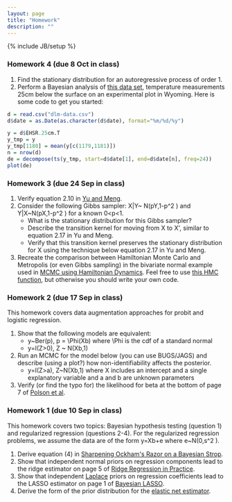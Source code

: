 ```yaml
---
layout: page
title: "Homework"
description: ""
---
```

{% include JB/setup %}

### Homework 4 (due 8 Oct in class)

1. Find the stationary distribution for an autoregressive process of order 1.
1. Perform a Bayesian analysis of [this data set]({{BASE_PATH}}/data/dlm-data.csv), temperature measurements 25cm below the surface on an experimental plot in Wyoming. Here is some code to get you started:
   
```r 
d = read.csv("dlm-data.csv")
d$date = as.Date(as.character(d$date), format="%m/%d/%y")

y = d$EHSR.25cm.T
y_tmp = y
y_tmp[1180] = mean(y[c(1179,1181)])
n = nrow(d)
de = decompose(ts(y_tmp, start=d$date[1], end=d$date[n], freq=24))
plot(de)
```
    


### Homework 3 (due 24 Sep in class)

1. Verify equation 2.10 in [Yu and Meng]({{BASE_PATH}}/papers/Yu_Meng_to_2011.pdf).
1. Consider the following Gibbs sampler: X|Y~ N(pY,1-p^2 ) and Y|X~N(pX,1-p^2 ) for a known 0<p<1. 
    - What is the stationary distribution for this Gibbs sampler?
    - Describe the transition kernel for moving from X to X', similar to equation 2.17 in Yu and Meng. 
    - Verify that this transition kernel preserves the stationary distribution for X using the technique below equation 2.17 in Yu and Meng. 
1. Recreate the comparison between Hamiltonian Monte Carlo and Metropolis (or even Gibbs sampling) in the bivariate normal example used in [MCMC using Hamiltonian Dynamics](http://www.cs.utoronto.ca/~radford/ham-mcmc.abstract.html). Feel free to use [this HMC function](http://www.cs.utoronto.ca/~radford/ham-mcmc-simple), but otherwise you should write your own code.



### Homework 2 (due 17 Sep in class)

This homework covers data augmentation approaches for probit and logistic regression.

1. Show that the following models are equivalent:
    - y~Ber(p), p = \Phi(Xb) where \Phi is the cdf of a standard normal
    - y=I(Z>0), Z ~ N(Xb,1)
1. Run an MCMC for the model below (you can use BUGS/JAGS) and describe (using a plot?) how non-identifiability affects the posterior. 
    - y=I(Z>a), Z~N(Xb,1) where X includes an intercept and a single explanatory variable and a and b are unknown parameters
1. Verify (or find the typo for) the likelihood for beta at the bottom of page 7 of [Polson et al](http://arxiv.org/pdf/1205.0310v3.pdf).



### Homework 1 (due 10 Sep in class)

This homework covers two topics: Bayesian hypothesis testing (question 1) and regularized regression (questions 2-4). For the regularized regression problems, we assume the data are of the form y=Xb+e where e~N(0,s^2 ).

1. Derive equation (4) in [Sharpening Ockham's Razor on a Bayesian Strop]({{BASE_PATH}}/papers/ockham.pdf).
2. Show that independent normal priors on regression components lead to the ridge estimator on page 5 of [Ridge Regression in Practice]({{BASE_PATH}}/papers/Ridge_Regression_in_Practice.pdf).
3. Show that independent [Laplace](http://en.wikipedia.org/wiki/Laplace_distribution) priors on regression coefficients lead to the LASSO estimator on page 1 of [Bayesian LASSO](http://www.stat.ufl.edu/~casella/Papers/Lasso.pdf).
4. Derive the form of the prior distribution for the [elastic net estimator](http://en.wikipedia.org/wiki/Elastic_net_regularization). 



